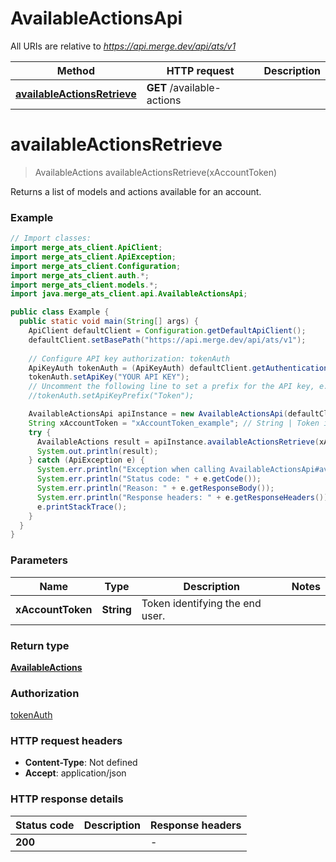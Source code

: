 # AvailableActionsApi

All URIs are relative to *https://api.merge.dev/api/ats/v1*

Method | HTTP request | Description
------------- | ------------- | -------------
[**availableActionsRetrieve**](AvailableActionsApi.md#availableActionsRetrieve) | **GET** /available-actions | 


<a name="availableActionsRetrieve"></a>
# **availableActionsRetrieve**
> AvailableActions availableActionsRetrieve(xAccountToken)



Returns a list of models and actions available for an account.

### Example
```java
// Import classes:
import merge_ats_client.ApiClient;
import merge_ats_client.ApiException;
import merge_ats_client.Configuration;
import merge_ats_client.auth.*;
import merge_ats_client.models.*;
import java.merge_ats_client.api.AvailableActionsApi;

public class Example {
  public static void main(String[] args) {
    ApiClient defaultClient = Configuration.getDefaultApiClient();
    defaultClient.setBasePath("https://api.merge.dev/api/ats/v1");
    
    // Configure API key authorization: tokenAuth
    ApiKeyAuth tokenAuth = (ApiKeyAuth) defaultClient.getAuthentication("tokenAuth");
    tokenAuth.setApiKey("YOUR API KEY");
    // Uncomment the following line to set a prefix for the API key, e.g. "Token" (defaults to null)
    //tokenAuth.setApiKeyPrefix("Token");

    AvailableActionsApi apiInstance = new AvailableActionsApi(defaultClient);
    String xAccountToken = "xAccountToken_example"; // String | Token identifying the end user.
    try {
      AvailableActions result = apiInstance.availableActionsRetrieve(xAccountToken);
      System.out.println(result);
    } catch (ApiException e) {
      System.err.println("Exception when calling AvailableActionsApi#availableActionsRetrieve");
      System.err.println("Status code: " + e.getCode());
      System.err.println("Reason: " + e.getResponseBody());
      System.err.println("Response headers: " + e.getResponseHeaders());
      e.printStackTrace();
    }
  }
}
```

### Parameters

Name | Type | Description  | Notes
------------- | ------------- | ------------- | -------------
 **xAccountToken** | **String**| Token identifying the end user. |

### Return type

[**AvailableActions**](AvailableActions.md)

### Authorization

[tokenAuth](../README.md#tokenAuth)

### HTTP request headers

 - **Content-Type**: Not defined
 - **Accept**: application/json

### HTTP response details
| Status code | Description | Response headers |
|-------------|-------------|------------------|
**200** |  |  -  |

